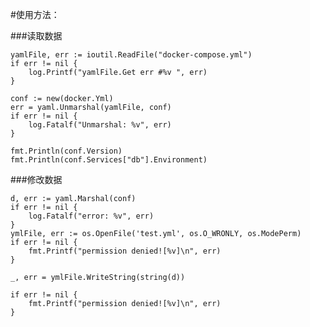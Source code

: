 #使用方法：

###读取数据

  	yamlFile, err := ioutil.ReadFile("docker-compose.yml")
	if err != nil {
	    log.Printf("yamlFile.Get err #%v ", err)
	}

	conf := new(docker.Yml)
	err = yaml.Unmarshal(yamlFile, conf)
	if err != nil {
	    log.Fatalf("Unmarshal: %v", err)
	}

	fmt.Println(conf.Version)
	fmt.Println(conf.Services["db"].Environment)
  
  
###修改数据

	d, err := yaml.Marshal(conf)
	if err != nil {
	    log.Fatalf("error: %v", err)
	}
	ymlFile, err := os.OpenFile('test.yml', os.O_WRONLY, os.ModePerm)
	if err != nil {
	    fmt.Printf("permission denied![%v]\n", err)
	}

	_, err = ymlFile.WriteString(string(d))

	if err != nil {
	    fmt.Printf("permission denied![%v]\n", err)
	}
